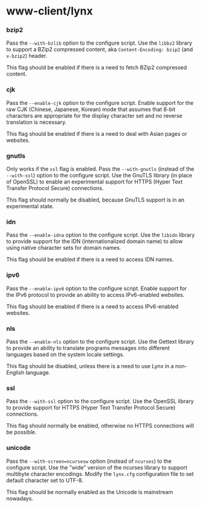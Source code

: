 # www-client/lynx

### bzip2
Pass the `--with-bzlib` option to the configure script. Use the `libbz2` library to support a BZip2 compressed content, aka `Content-Encoding: bzip2` (and `x-bzip2`) header.

This flag should be enabled if there is a need to fetch BZip2 compressed content.

### cjk
Pass the `--enable-cjk` option to the configure script. Enable support for the raw CJK (Chinese, Japanese, Korean) mode that assumes that 8-bit characters are appropriate for the display character set and no reverse translation is necessary.

This flag should be enabled if there is a need to deal with Asian pages or websites.

### gnutls
Only works if the `ssl` flag is enabled. Pass the `--with-gnutls` (instead of the `--with-ssl`) option to the configure script. Use the GnuTLS library (in place of OpenSSL) to enable an experimental support for HTTPS (Hyper Text Transfer Protocol Secure) connections.

This flag should normally be disabled, because GnuTLS support is in an experimental state.

### idn
Pass the `--enable-idna` option to the configure script. Use the `libidn` library to provide support for the IDN (internationalized domain name) to allow using native character sets for domain names.

This flag should be enabled if there is a need to access IDN names.

### ipv6
Pass the `--enable-ipv6` option to the configure script. Enable support for the IPv6 protocol to provide an ability to access IPv6-enabled websites.

This flag should be enabled if there is a need to access IPv6-enabled websites.

### nls
Pass the `--enable-nls` option to the configure script. Use the Gettext library to provide an ability to translate programs messages into different languages based on the system locale settings.

This flag should be disabled, unless there is a need to use Lynx in a non-English language.

### ssl
Pass the `--with-ssl` option to the configure script. Use the OpenSSL library to provide support for HTTPS (Hyper Text Transfer Protocol Secure) connections.

This flag should normally be enabled, otherwise no HTTPS connections will be possible.

### unicode
Pass the `--with-screen=ncursesw` option (instead of `ncurses`) to the configure script. Use the "wide" version of the ncurses library to support multibyte character encodings. Modify the `lynx.cfg` configuration file to set default character set to UTF-8.

This flag should be normally enabled as the Unicode is mainstream nowadays.
